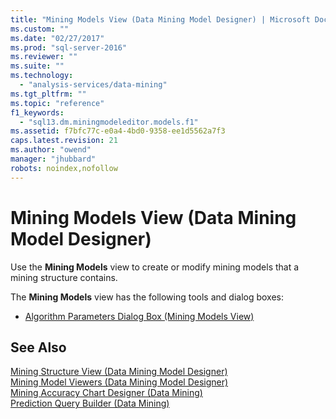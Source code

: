 ```yaml
---
title: "Mining Models View (Data Mining Model Designer) | Microsoft Docs"
ms.custom: ""
ms.date: "02/27/2017"
ms.prod: "sql-server-2016"
ms.reviewer: ""
ms.suite: ""
ms.technology: 
  - "analysis-services/data-mining"
ms.tgt_pltfrm: ""
ms.topic: "reference"
f1_keywords: 
  - "sql13.dm.miningmodeleditor.models.f1"
ms.assetid: f7bfc77c-e0a4-4bd0-9358-ee1d5562a7f3
caps.latest.revision: 21
ms.author: "owend"
manager: "jhubbard"
robots: noindex,nofollow
---
```

# Mining Models View (Data Mining Model Designer)
  Use the **Mining Models** view to create or modify mining models that a mining structure contains.  
  
 The **Mining Models** view has the following tools and dialog boxes:  
  
-   [Algorithm Parameters Dialog Box &#40;Mining Models View&#41;](../a9retired/mining-models-view-algorithm-parameters-dialog-box.md)  
  
## See Also  
 [Mining Structure View &#40;Data Mining Model Designer&#41;](../a9retired/mining-structure-view-data-mining-model-designer.md)   
 [Mining Model Viewers &#40;Data Mining Model Designer&#41;](../a9retired/mining-model-viewers-data-mining-model-designer.md)   
 [Mining Accuracy Chart Designer &#40;Data Mining&#41;](../a9retired/mining-accuracy-chart-designer-data-mining.md)   
 [Prediction Query Builder &#40;Data Mining&#41;](../a9retired/prediction-query-builder-data-mining.md)  
  
  